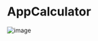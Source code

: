 # AppCalculator

![image](https://github.com/emiliobs/AppCalculator/assets/3122465/c2948ad7-67eb-4c12-9409-05d5d193ee3b)
